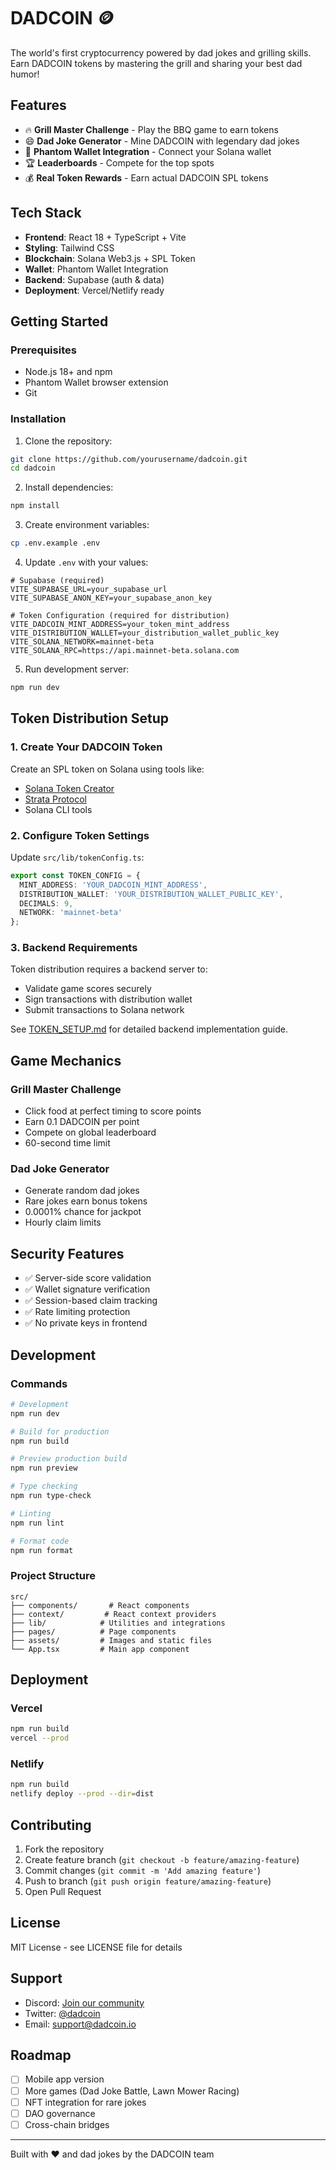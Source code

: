 # DADCOIN 🪙

The world's first cryptocurrency powered by dad jokes and grilling skills. Earn DADCOIN tokens by mastering the grill and sharing your best dad humor!

## Features

- 🔥 **Grill Master Challenge** - Play the BBQ game to earn tokens
- 😄 **Dad Joke Generator** - Mine DADCOIN with legendary dad jokes
- 👛 **Phantom Wallet Integration** - Connect your Solana wallet
- 🏆 **Leaderboards** - Compete for the top spots
- 💰 **Real Token Rewards** - Earn actual DADCOIN SPL tokens

## Tech Stack

- **Frontend**: React 18 + TypeScript + Vite
- **Styling**: Tailwind CSS
- **Blockchain**: Solana Web3.js + SPL Token
- **Wallet**: Phantom Wallet Integration
- **Backend**: Supabase (auth & data)
- **Deployment**: Vercel/Netlify ready

## Getting Started

### Prerequisites

- Node.js 18+ and npm
- Phantom Wallet browser extension
- Git

### Installation

1. Clone the repository:
```bash
git clone https://github.com/yourusername/dadcoin.git
cd dadcoin
```

2. Install dependencies:
```bash
npm install
```

3. Create environment variables:
```bash
cp .env.example .env
```

4. Update `.env` with your values:
```env
# Supabase (required)
VITE_SUPABASE_URL=your_supabase_url
VITE_SUPABASE_ANON_KEY=your_supabase_anon_key

# Token Configuration (required for distribution)
VITE_DADCOIN_MINT_ADDRESS=your_token_mint_address
VITE_DISTRIBUTION_WALLET=your_distribution_wallet_public_key
VITE_SOLANA_NETWORK=mainnet-beta
VITE_SOLANA_RPC=https://api.mainnet-beta.solana.com
```

5. Run development server:
```bash
npm run dev
```

## Token Distribution Setup

### 1. Create Your DADCOIN Token

Create an SPL token on Solana using tools like:
- [Solana Token Creator](https://www.solana.com/developers/guides/getstarted/how-to-create-a-token)
- [Strata Protocol](https://strataprotocol.com)
- Solana CLI tools

### 2. Configure Token Settings

Update `src/lib/tokenConfig.ts`:
```typescript
export const TOKEN_CONFIG = {
  MINT_ADDRESS: 'YOUR_DADCOIN_MINT_ADDRESS',
  DISTRIBUTION_WALLET: 'YOUR_DISTRIBUTION_WALLET_PUBLIC_KEY',
  DECIMALS: 9,
  NETWORK: 'mainnet-beta'
};
```

### 3. Backend Requirements

Token distribution requires a backend server to:
- Validate game scores securely
- Sign transactions with distribution wallet
- Submit transactions to Solana network

See [TOKEN_SETUP.md](./TOKEN_SETUP.md) for detailed backend implementation guide.

## Game Mechanics

### Grill Master Challenge
- Click food at perfect timing to score points
- Earn 0.1 DADCOIN per point
- Compete on global leaderboard
- 60-second time limit

### Dad Joke Generator
- Generate random dad jokes
- Rare jokes earn bonus tokens
- 0.0001% chance for jackpot
- Hourly claim limits

## Security Features

- ✅ Server-side score validation
- ✅ Wallet signature verification
- ✅ Session-based claim tracking
- ✅ Rate limiting protection
- ✅ No private keys in frontend

## Development

### Commands

```bash
# Development
npm run dev

# Build for production
npm run build

# Preview production build
npm run preview

# Type checking
npm run type-check

# Linting
npm run lint

# Format code
npm run format
```

### Project Structure

```
src/
├── components/       # React components
├── context/         # React context providers
├── lib/            # Utilities and integrations
├── pages/          # Page components
├── assets/         # Images and static files
└── App.tsx         # Main app component
```

## Deployment

### Vercel
```bash
npm run build
vercel --prod
```

### Netlify
```bash
npm run build
netlify deploy --prod --dir=dist
```

## Contributing

1. Fork the repository
2. Create feature branch (`git checkout -b feature/amazing-feature`)
3. Commit changes (`git commit -m 'Add amazing feature'`)
4. Push to branch (`git push origin feature/amazing-feature`)
5. Open Pull Request

## License

MIT License - see LICENSE file for details

## Support

- Discord: [Join our community](#)
- Twitter: [@dadcoin](#)
- Email: support@dadcoin.io

## Roadmap

- [ ] Mobile app version
- [ ] More games (Dad Joke Battle, Lawn Mower Racing)
- [ ] NFT integration for rare jokes
- [ ] DAO governance
- [ ] Cross-chain bridges

---

Built with ❤️ and dad jokes by the DADCOIN team